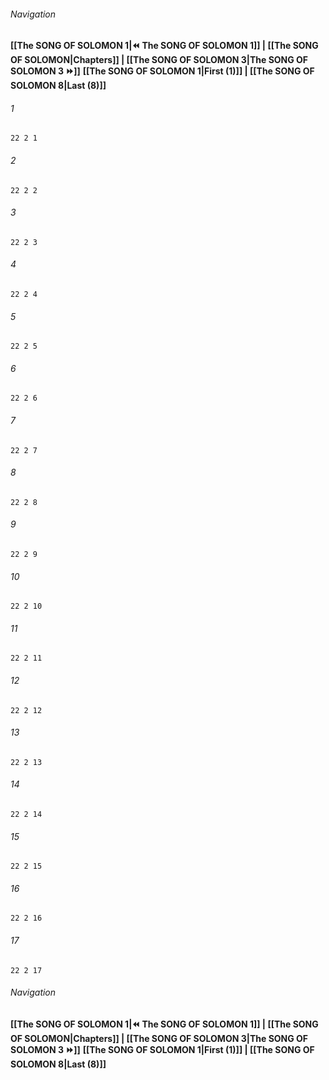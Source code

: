 
###### Navigation
**[[The SONG OF SOLOMON 1|⏪ The SONG OF SOLOMON 1]] | [[The SONG OF SOLOMON|Chapters]] | [[The SONG OF SOLOMON 3|The SONG OF SOLOMON 3 ⏩]]**
**[[The SONG OF SOLOMON 1|First (1)]] | [[The SONG OF SOLOMON 8|Last (8)]]**

###### 1
``` verse
22 2 1 
```
###### 2
``` verse
22 2 2 
```
###### 3
``` verse
22 2 3 
```
###### 4
``` verse
22 2 4 
```
###### 5
``` verse
22 2 5 
```
###### 6
``` verse
22 2 6 
```
###### 7
``` verse
22 2 7 
```
###### 8
``` verse
22 2 8 
```
###### 9
``` verse
22 2 9 
```
###### 10
``` verse
22 2 10 
```
###### 11
``` verse
22 2 11 
```
###### 12
``` verse
22 2 12 
```
###### 13
``` verse
22 2 13 
```
###### 14
``` verse
22 2 14 
```
###### 15
``` verse
22 2 15 
```
###### 16
``` verse
22 2 16 
```
###### 17
``` verse
22 2 17 
```

###### Navigation
**[[The SONG OF SOLOMON 1|⏪ The SONG OF SOLOMON 1]] | [[The SONG OF SOLOMON|Chapters]] | [[The SONG OF SOLOMON 3|The SONG OF SOLOMON 3 ⏩]]**
**[[The SONG OF SOLOMON 1|First (1)]] | [[The SONG OF SOLOMON 8|Last (8)]]**

